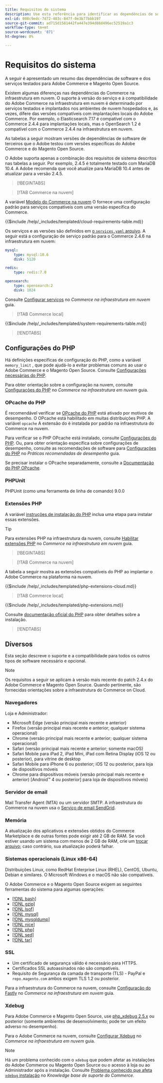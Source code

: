```yaml
---
title: Requisitos do sistema
description: Use esta referência para identificar as dependências de software necessárias que foram testadas com versões Adobe Commerce e Magento Open Source.
exl-id: 008c9edc-7d72-403c-847f-0e3b77bbb197
source-git-commit: ad715d1581442fa447e394d88d496ec52519a1c3
workflow-type: tm+mt
source-wordcount: '871'
ht-degree: 0%

---
```


# Requisitos do sistema

A seguir é apresentado um resumo das dependências de software e dos serviços testados para Adobe Commerce e Magento Open Source.

Existem algumas diferenças nas dependências do Commerce na infraestrutura em nuvem. O suporte à versão do serviço e à compatibilidade do Adobe Commerce na infraestrutura em nuvem é determinado por serviços testados e implantados nos ambientes de nuvem hospedados e, às vezes, difere das versões compatíveis com implantações locais do Adobe Commerce. Por exemplo, o Elasticsearch 7.17 é compatível com o Commerce 2.4.4 para implantações locais, mas o OpenSearch 1.2 é compatível com o Commerce 2.4.4 na infraestrutura em nuvem.

As tabelas a seguir mostram versões de dependências de software de terceiros que o Adobe testou com versões específicas do Adobe Commerce e do Magento Open Source.

O Adobe suporta apenas a combinação dos requisitos de sistema descritos nas tabelas a seguir. Por exemplo, 2.4.5 é totalmente testado com MariaDB 10.4. A Adobe recomenda que você atualize para MariaDB 10.4 antes de atualizar para a versão 2.4.5.

>[!BEGINTABS]

>[!TAB Commerce na nuvem]

A variável [Modelo do Commerce na nuvem](https://github.com/magento/magento-cloud) O fornece uma configuração padrão para serviços compatíveis com uma versão específica do Commerce.

{{$include /help/_includes/templated/cloud-requirements-table.md}}

Os serviços e as versões são definidos em [o `services.yaml` arquivo](https://github.com/magento/magento-cloud/blob/master/.magento/services.yaml). A seguir está a configuração de serviço padrão para o Commerce 2.4.6 na infraestrutura em nuvem:

```yaml
mysql:
    type: mysql:10.6
    disk: 5120

redis:
    type: redis:7.0

opensearch:
    type: opensearch:2
    disk: 1024
```

Consulte [Configurar serviços](https://experienceleague.adobe.com/docs/commerce-cloud-service/user-guide/configure/service/services-yaml.html) no _Commerce na infraestrutura em nuvem_ guia.

>[!TAB Commerce local]

{{$include /help/_includes/templated/system-requirements-table.md}}

>[!ENDTABS]

## Configurações do PHP

Há definições específicas de configuração do PHP, como a variável `memory_limit` , que pode ajudá-lo a evitar problemas comuns ao usar o Adobe Commerce e o Magento Open Source. Consulte [Configurações necessárias do PHP](prerequisites/php-settings.md).

Para obter orientação sobre a configuração na nuvem, consulte [Configurações do PHP](https://experienceleague.adobe.com/docs/commerce-cloud-service/user-guide/configure/app/php-settings.html) no _Commerce na infraestrutura em nuvem_ guia.

### OPcache do PHP

É recomendável verificar se [OPcache do PHP](https://www.php.net/manual/en/intro.opcache.php) está ativado por motivos de desempenho. O OPcache está habilitado em muitas distribuições PHP. A variável `opcache` A extensão do é instalada por padrão na infraestrutura do Commerce na nuvem.

Para verificar se o PHP OPcache está instalado, consulte [Configurações do PHP](prerequisites/php-settings.md). Ou, para obter orientação específica sobre configurações de desempenho, consulte as recomendações de software para [Configurações do PHP](https://experienceleague.adobe.com/docs/commerce-operations/performance-best-practices/software.html#php-settings) no _Práticas recomendadas de desempenho_ guia.

Se precisar instalar o OPcache separadamente, consulte a [Documentação do PHP OPcache](https://www.php.net/manual/en/opcache.setup.php).

### PHPUnit

PHPUnit (como uma ferramenta de linha de comando) 9.0.0

### Extensões PHP

A variável [instruções de instalação do PHP](prerequisites/php-settings.md) inclua uma etapa para instalar essas extensões.

>[!TIP]
>
>Para extensões PHP na infraestrutura da nuvem, consulte [Habilitar extensões PHP](https://experienceleague.adobe.com/docs/commerce-cloud-service/user-guide/configure/app/php-settings.html#enable-extensions) no _Commerce na infraestrutura em nuvem_ guia.

>[!BEGINTABS]

>[!TAB Commerce na nuvem]

A tabela a seguir mostra as extensões compatíveis do PHP ao implantar o Adobe Commerce na plataforma na nuvem.

{{$include /help/_includes/templated/php-extensions-cloud.md}}

>[!TAB Commerce local]

{{$include /help/_includes/templated/php-extensions.md}}

Consulte [documentação oficial do PHP](https://www.php.net/manual/en/extensions.php) para obter detalhes sobre a instalação.

>[!ENDTABS]

## Diversos

Esta seção descreve o suporte e a compatibilidade para todos os outros tipos de software necessário e opcional.

>[!NOTE]
>
>Os requisitos a seguir se aplicam à versão mais recente do patch 2.4.x do Adobe Commerce e Magento Open Source. Quando pertinente, são fornecidas orientações sobre a infraestrutura do Commerce on Cloud.

### Navegadores

Loja e Administrador:

- Microsoft Edge (versão principal mais recente e anterior)
- Firefox (versão principal mais recente e anterior; qualquer sistema operacional)
- Chrome (versão principal mais recente e anterior; qualquer sistema operacional)
- Safari (versão principal mais recente e anterior; somente macOS)
- Safari Mobile para iPad 2, iPad Mini, iPad com Retina Display (iOS 12 ou posterior), para vitrine de desktop
- Safari Mobile para iPhone 6 ou posterior; iOS 12 ou posterior, para loja de dispositivos móveis
- Chrome para dispositivos móveis (versão principal mais recente e anterior) [Android™ 4 ou posterior] para loja de dispositivos móveis)

### Servidor de email

Mail Transfer Agent (MTA) ou um servidor SMTP. A infraestrutura do Commerce na nuvem usa o [Serviço de email SendGrid](https://experienceleague.adobe.com/docs/commerce-cloud-service/user-guide/project/sendgrid.html).

### Memória

A atualização dos aplicativos e extensões obtidos do Commerce Marketplace e de outras fontes pode exigir até 2 GB de RAM. Se você estiver usando um sistema com menos de 2 GB de RAM, crie um [trocar arquivo](https://support.magento.com/hc/en-us/articles/360032980432); caso contrário, sua atualização poderá falhar.

### Sistemas operacionais (Linux x86-64)

Distribuições Linux, como RedHat Enterprise Linux (RHEL), CentOS, Ubuntu, Debian e similares. O Microsoft Windows e o macOS não são compatíveis.

O Adobe Commerce e o Magento Open Source exigem as seguintes ferramentas do sistema para algumas operações:

- [[!DNL bash]](https://www.gnu.org/software/bash/)
- [[!DNL gzip]](https://www.gzip.org/)
- [[!DNL lsof]](https://linux.die.net/man/8/lsof)
- [[!DNL mysql]](https://www.mysql.com/)
- [[!DNL mysqldump]](https://dev.mysql.com/doc/refman/8.0/en/mysqldump.html)
- [[!DNL nice]](https://linux.die.net/man/1/nice)
- [[!DNL php]](https://www.php.net/)
- [[!DNL sed]](https://www.gnu.org/software/sed/manual/sed.html)
- [[!DNL tar]](https://linux.die.net/man/1/tar)

### SSL

- Um certificado de segurança válido é necessário para HTTPS.
- Certificados SSL autoassinados não são compatíveis.
- Requisito de Segurança da camada de transporte (TLS) - PayPal e `repo.magento.com` ambos exigem TLS 1.2 ou posterior.

Para a infraestrutura do Commerce na nuvem, consulte [Configuração do Fastly](https://experienceleague.adobe.com/docs/commerce-cloud-service/user-guide/cdn/setup-fastly/fastly-configuration.html) no _Commerce na infraestrutura em nuvem_ guia.

### Xdebug

Para Adobe Commerce e Magento Open Source, use [php_xdebug 2.5.x](https://xdebug.org/download) ou posterior (somente ambientes de desenvolvimento; pode ter um efeito adverso no desempenho).

Para o Adobe Commerce na nuvem, consulte [Configurar Xdebug](https://experienceleague.adobe.com/docs/commerce-cloud-service/user-guide/develop/test/debug.html) no _Commerce na infraestrutura em nuvem_ guia.

>[!NOTE]
>
>Há um problema conhecido com o `xdebug` que podem afetar as instalações do Adobe Commerce ou Magento Open Source ou o acesso à loja ou ao Administrador após a instalação. Consulte [Problema conhecido que afeta `xdebug` instalação](https://experienceleague.adobe.com/docs/commerce-knowledge-base/kb/troubleshooting/miscellaneous/known-issues-that-affect-installation.html) no _Knowledge base de suporte do Commerce_.
